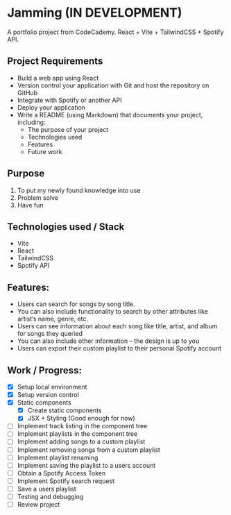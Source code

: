 # Jamming (IN DEVELOPMENT)
A portfolio project from CodeCademy. React + Vite + TailwindCSS + Spotify API.

## Project Requirements

- Build a web app using React
- Version control your application with Git and host the repository on GitHub
- Integrate with Spotify or another API
- Deploy your application
- Write a README (using Markdown) that documents your project, including:
  - The purpose of your project
  - Technologies used
  - Features
  - Future work
  
## Purpose
1. To put my newly found knowledge into use
2. Problem solve
3. Have fun

## Technologies used / Stack
- Vite
- React
- TailwindCSS
- Spotify API

## Features:
- Users can search for songs by song title.
- You can also include functionality to search by other attributes like artist’s name, genre, etc.
- Users can see information about each song like title, artist, and album for songs they queried
- You can also include other information – the design is up to you
- Users can export their custom playlist to their personal Spotify account

## Work / Progress:
- [x] Setup local environment
- [x] Setup version control
- [x] Static components
  - [x] Create static components
  - [x] JSX + Styling (Good enough for now)
- [ ] Implement track listing in the component tree
- [ ] Implement playlists in the component tree
- [ ] Implement adding songs to a custom playlist
- [ ] Implement removing songs from a custom playlist
- [ ] Implement playlist renaming
- [ ] Implement saving the playlist to a users account
- [ ] Obtain a Spotify Access Token
- [ ] Implement Spotify search request
- [ ] Save a users playlist
- [ ] Testing and debugging
- [ ] Review project
